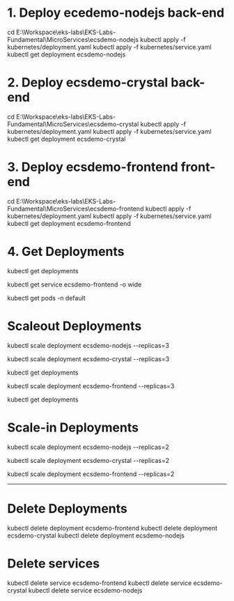# 1. Deploy ecedemo-nodejs back-end
cd E:\Workspace\eks-labs\EKS-Labs-Fundamental\MicroServices\ecsdemo-nodejs
kubectl apply -f kubernetes/deployment.yaml
kubectl apply -f kubernetes/service.yaml
kubectl get deployment ecsdemo-nodejs

#  2. Deploy ecsdemo-crystal back-end
cd E:\Workspace\eks-labs\EKS-Labs-Fundamental\MicroServices\ecsdemo-crystal
kubectl apply -f kubernetes/deployment.yaml
kubectl apply -f kubernetes/service.yaml
kubectl get deployment ecsdemo-crystal

# 3. Deploy ecsdemo-frontend front-end
cd E:\Workspace\eks-labs\EKS-Labs-Fundamental\MicroServices\ecsdemo-frontend
kubectl apply -f kubernetes/deployment.yaml
kubectl apply -f kubernetes/service.yaml
kubectl get deployment ecsdemo-frontend

# 4. Get Deployments
kubectl get deployments

kubectl get service ecsdemo-frontend -o wide

kubectl get pods -n default

# Scaleout Deployments
kubectl scale deployment ecsdemo-nodejs --replicas=3

kubectl scale deployment ecsdemo-crystal --replicas=3

kubectl get deployments

kubectl scale deployment ecsdemo-frontend --replicas=3

kubectl get deployments

# Scale-in Deployments
kubectl scale deployment ecsdemo-nodejs --replicas=2

kubectl scale deployment ecsdemo-crystal --replicas=2

kubectl scale deployment ecsdemo-frontend --replicas=2

--------------------------------------------------------------
# Delete Deployments
kubectl delete deployment ecsdemo-frontend
kubectl delete deployment ecsdemo-crystal
kubectl delete deployment ecsdemo-nodejs

# Delete services
kubectl delete service ecsdemo-frontend
kubectl delete service ecsdemo-crystal
kubectl delete service ecsdemo-nodejs
